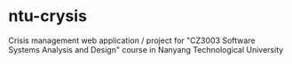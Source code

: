 # ntu-crysis
Crisis management web application / project for "CZ3003 Software Systems Analysis and Design" course in Nanyang Technological University
